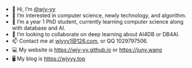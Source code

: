 - 👋 Hi, I’m [@wjy-yy](github.com/wjy-yy)
- 👀 I’m interested in computer science, newly technology, and algorithm.
- 🌱 I’m a year 1 PhD student, currently learning computer science along with database and AI.
- 💞️ I’m looking to collaborate on deep learning about AI4DB or DB4AI.
- 📫 Contact me at wjyyy1@126.com, or QQ 1029797506.
- 💻 My website is https://wjy-yy.github.io or https://juny.wang
- 🖥 My blog is https://wjyyy.top

<!---
wjy-yy/wjy-yy is a ✨ special ✨ repository because its `README.md` (this file) appears on your GitHub profile.
You can click the Preview link to take a look at your changes.
--->
